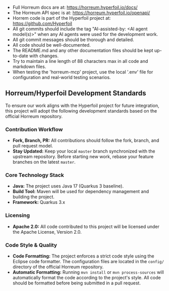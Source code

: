 - Full Horreum docs are at: https://horreum.hyperfoil.io/docs/
- The Horreum API spec is at: https://horreum.hyperfoil.io/openapi/
- Horrem code is part of the Hyperfoil project at: https://github.com/Hyperfoil
- All git commits should include the tag "AI-assisted-by: <AI agent model(s)>" when any AI agents were used for the development work.
- All git commit messages should be thorough and detailed.
- All code should be well-documented.
- The README.md and any other documentation files should be kept up-to-date with changes.
- Try to maintain a line length of 88 characters max in all code and markdown files.
- When testing the 'horreum-mcp' project, use the local '.env' file for configuration and real-world testing scenarios.

## Horreum/Hyperfoil Development Standards

To ensure our work aligns with the Hyperfoil project for future integration, this project will adopt the following development standards based on the official Horreum repository.

### Contribution Workflow

- **Fork, Branch, PR:** All contributions should follow the fork, branch, and pull request model.
- **Stay Updated:** Keep your local `master` branch synchronized with the upstream repository. Before starting new work, rebase your feature branches on the latest `master`.

### Core Technology Stack

- **Java:** The project uses Java 17 (Quarkus 3 baseline).
- **Build Tool:** Maven will be used for dependency management and building the project.
- **Framework:** Quarkus 3.x

### Licensing

- **Apache 2.0:** All code contributed to this project will be licensed under the Apache License, Version 2.0.

### Code Style & Quality

- **Code Formatting:** The project enforces a strict code style using the Eclipse code formatter. The configuration files are located in the `config/` directory of the official Horreum repository.
- **Automatic Formatting:** Running `mvn install` or `mvn process-sources` will automatically format the code according to the project's style. All code should be formatted before being submitted in a pull request.
